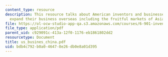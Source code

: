```yaml
---
content_type: resource
description: This resource talks about American inventors and businesses looking to
  expand their business overseas including the fruitful markets of Asia.
file: https://ol-ocw-studio-app-qa.s3.amazonaws.com/courses/6-901-inventions-and-patents-fall-2005/bdb4c792b0a046478e26db0e8a01d395_us_busines_china.pdf
file_type: application/pdf
parent_uid: c929091c-413a-12f0-1176-eb1861802dd2
resourcetype: Document
title: us_busines_china.pdf
uid: bdb4c792-b0a0-4647-8e26-db0e8a01d395
---
```

